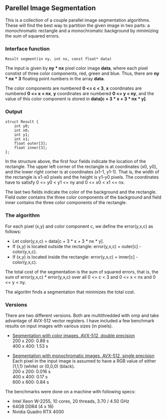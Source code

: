 ## Parellel Image Segmentation

This is a collection of a couple parallel image segmentation algorithms. These will find the best 
way to partition the given image in two parts: a monochromatic rectangle and a monochromatic 
background by minimizing the sum of squared errors.

### Interface function

```
Result segment(in ny, int nx, const float* data)
```

The input is given by **ny \* nx** pixel color image **data**, where each pixel constist of three 
color components, red, green and blue. Thus, there are **ny \* nx \* 3** floating point numbers 
in the array **data**.

The color components are numbered **0 <= c < 3**, **x** coordinates are numbered **0 <= x < nx**, 
**y** coordinates are numbered **0 <= y < ny**, and the value of this color component is stored in 
**data[c + 3 \* x + 3 \* nx \* y]**.

### Output

```
struct Result {
    int y0;
    int x0;
    int y1;
    int x1;
    float outer[3];
    float inner[3];
};
```

In the structure above, the first four fields indicate the location of the rectangle. The upper left 
corner of the rectangle is at coordinates (x0, y0), and the lower right corner is at coordinates 
(x1-1, y1-1). That is, the width of the rectangle is x1-x0 pixels and the height is y1-y0 pixels. The 
coordinates have to satisfy 0 <= y0 < y1 <= ny and 0 <= x0 < x1 <= nx.

The last two fields indicate the color of the background and the rectangle. Field outer contains the 
three color components of the background and field inner contains the three color components of the rectangle.

### The algorithm

For each pixel (x,y) and color component c, we define the error(y,x,c) as follows:

- Let color(y,x,c) = data[c + 3 * x + 3 * nx * y].
- If (x,y) is located outside the rectangle: error(y,x,c) = outer[c] - color(y,x,c).
- If (x,y) is located inside the rectangle: error(y,x,c) = inner[c] - color(y,x,c).

The total cost of the segmentation is the sum of squared errors, that is, the sum of error(y,x,c) * error(y,x,c) 
over all 0 <= c < 3 and 0 <= x < nx and 0 <= y < ny.

The algoritm finds a segmentation that minimizes the total cost.

### Versions

There are two different versions. Both are multithredded with omp and take advantage of AVX-512 vector registers.
I have included a few benchmark results on input images with various sizes (in pixels).

- [Segmentation with color images, AVX-512, double precision](./src/is_avx512)  
200 x 200: 0.89 s  
400 x 400: 1.53 s

- [Segmentation with monochromatic images, AVX-512, single precision](./src/is_avx512_monochrome)  
Each pixel in the input image is assumed to have a RGB value of either (1,1,1) (white) or (0,0,0) (black).  
200 x 200: 0.016 s  
400 x 400: 0.17 s  
600 x 600: 0.84 s

The benchmarks were done on a machine with following specs:

- Intel Xeon W-2255, 10 cores, 20 threads, 3.70 / 4.50 GHz
- 64GB DDR4 (4 x 16)
- Nvidia Quadro RTX 4000
